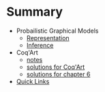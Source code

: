 # Summary
* Probailistic Graphical Models
  * [Representation](ML/PGM_1_Representation.md)
  * [Inference](ML/PGM_2_Inference.md)
* Coq'Art
  * [notes](PL/coq_art_note.md)
  * [solutions for Coq'Art](PL/coq_art_exercise.md)
  * [solutions for chapter 6](PL/coq_art_exercise_chapter6.v)
* [Quick Links](Library/README.md)
